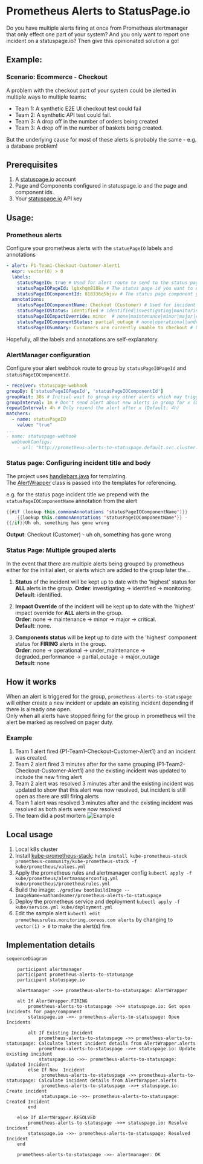 # Prometheus Alerts to StatusPage.io
Do you have multiple alerts firing at once from Prometheus alertmanager that only effect one part of your system? And you only want to report one incident on a statuspage.io?  Then give this opinionated solution a go!

## Example:
### Scenario: Ecommerce - Checkout
A problem with the checkout part of your system could be alerted in multiple ways to multiple teams:
- Team 1: A synthetic E2E UI checkout test could fail
- Team 2: A synthetic API test could fail.
- Team 3: A drop off in the number of orders being created
- Team 3: A drop off in the number of baskets being created.

But the underlying cause for most of these alerts is probably the same - e.g. a database problem!

## Prerequisites
1. A [statuspage.io](https://www.atlassian.com/software/statuspage) account
2. Page and Components configured in statuspage.io and the page and component ids.
3. Your [statuspage.io](https://www.atlassian.com/software/statuspage) API key

## Usage:
### Prometheus alerts
Configure your prometheus alerts with the `statuePageIO` labels and annotations

```yaml
- alert: P1-Team1-Checkout-Customer-Alert1
  expr: vector(0) > 0
  labels:
    statusPageIO: true # Used for alert route to send to the status page
    statusPageIOPageId: lgbxhqm818kw # The status page id you want to update (from statuspage.io)
    statusPageIOComponentId: 818336q5bjxv # The status page component you want to update (from statuspage.io)
  annotations:
    statusPageIOComponentName: Checkout (Customer) # Used for incident title on status page.
    statusPageIOStatus: identified # identified|investigating|monitoring|resolved
    statusPageIOImpactOverride: minor  # none|maintenance|minor|major|critical
    statusPageIOComponentStatus: partial_outage # none|operational|under_maintenance|degraded_performance|partial_outage|major_outage
    statusPageIOSummary: Customers are currently unable to checkout # Used for display text on status page
```
Hopefully, all the labels and annotations are self-explanatory.

### AlertManager configuration
Configure your alert webhook route to group by `statusPageIOPageId` and `statusPageIOComponentId`.
```yaml
- receiver: statuspage-webhook
groupBy: ['statusPageIOPageId', 'statusPageIOComponentId']  
groupWait: 30s # Initial wait to group any other alerts which may trigger for the same group. (Default: 30s)
groupInterval: 1m # Don't send alert about new alerts in group for x (Default: 5m)
repeatInterval: 4h # Only resend the alert after x (Default: 4h)
matchers:
  - name: statusPageIO
    value: "true"
...
- name: statuspage-webhook
  webhookConfigs:
    - url: "http://prometheus-alerts-to-statuspage.default.svc.cluster.local:8080/alert"
```

### Status page: Configuring incident title and body
The project uses [handlebars.java](https://github.com/jknack/handlebars.java) for templating.  
The [AlertWrapper](src/main/java/com/nathandeamer/prometheustostatuspage/alertmanager/dto/AlertWrapper.java) class is passed into the templates for referencing. 

e.g. for the status page incident title we prepend with the `statusPageIOComponentName` annotation from the alert
```java
{{#if (lookup this.commonAnnotations 'statusPageIOComponentName')}}
    {{lookup this.commonAnnotations 'statusPageIOComponentName'}} -
{{/if}}Uh oh, something has gone wrong
```
**Output**: Checkout (Customer) - uh oh, something has gone wrong

### Status Page: Multiple grouped alerts
In the event that there are multiple alerts being grouped by prometheus either for the initial alert, or alerts which are added to the group later the...
1. **Status** of the incident will be kept up to date with the 'highest' status for **ALL** alerts in the group.
**Order**: investigating -> identified -> monitoring.  
**Default**: identified.


2. **Impact Override** of the incident will be kept up to date with the 'highest' impact override for **ALL** alerts in the group.   
**Order**: none -> maintenance -> minor -> major -> critical.  
**Default**: none.


4. **Components status** will be kept up to date with the 'highest' component status for **FIRING** alerts in the group.  
**Order**: none -> operational -> under_maintenance -> degraded_performance -> partial_outage -> major_outage  
**Default**: none


## How it works
When an alert is triggered for the group, `prometheus-alerts-to-statuspage` will either create a new incident or update an existing incident depending if there is already one open.  
Only when all alerts have stopped firing for the group in prometheus will the alert be marked as resolved on pager duty.

### Example
1. Team 1 alert fired (P1-Team1-Checkout-Customer-Alert1) and an incident was created.
2. Team 2 alert fired 3 minutes after for the same grouping (P1-Team2-Checkout-Customer-Alert1) and the existing incident was updated to include the new firing alert
3. Team 2 alert was resolved 3 minutes after and the existing incident was updated to show that this alert was now resolved, but incident is still open as there are still firing alerts
4. Team 1 alert was resolved 3 minutes after and the existing incident was resolved as both alerts were now resolved
5. The team did a post mortem
![Example](example.png)


## Local usage
1. Local k8s cluster
2. Install [kube-prometheus-stack](https://github.com/prometheus-community/helm-charts/tree/main/charts/kube-prometheus-stack): `helm install kube-prometheus-stack prometheus-community/kube-prometheus-stack -f kube/prometheus/values.yml`
3. Apply the prometheus rules and alertmanager config `kubectl apply -f kube/prometheus/alertmanagerconfig.yml kube/prometheus/prometheusrules.yml`
4. Build the image: `./gradlew bootBuildImage --imageName=nathandeamer/prometheus-alerts-to-statuspage`
5. Deploy the prometheus service and deployment `kubectl apply -f kube/service.yml kube/deployment.yml`
6. Edit the sample alert `kubectl edit prometheusrules.monitoring.coreos.com alerts` by changing to `vector(1) > 0` to make the alert(s) fire.

## Implementation details
```mermaid
sequenceDiagram

    participant alertmanager
    participant prometheus-alerts-to-statuspage
    participant statuspage.io

    alertmanager ->>+ prometheus-alerts-to-statuspage: AlertWrapper

    alt If AlertWrapper.FIRING
        prometheus-alerts-to-statuspage ->>+ statuspage.io: Get open incidents for page/component
        statuspage.io ->>- prometheus-alerts-to-statuspage: Open Incidents
        
        alt If Existing Incident
            prometheus-alerts-to-statuspage ->> prometheus-alerts-to-statuspage: Calculate latest incident details from AlertWrapper.alerts
            prometheus-alerts-to-statuspage ->>+ statuspage.io: Update existing incident
            statuspage.io ->>- prometheus-alerts-to-statuspage: Updated Incident
        else If New  Incident
             prometheus-alerts-to-statuspage ->> prometheus-alerts-to-statuspage: Calculate incident details from AlertWrapper.alerts
             prometheus-alerts-to-statuspage ->>+ statuspage.io: Create incident
             statuspage.io ->>- prometheus-alerts-to-statuspage: Created Incident
        end

    else If AlertWrapper.RESOLVED
        prometheus-alerts-to-statuspage ->>+ statuspage.io: Resolve incident
        statuspage.io ->>- prometheus-alerts-to-statuspage: Resolved Incident
    end
    
    prometheus-alerts-to-statuspage ->>- alertmanager: OK

```